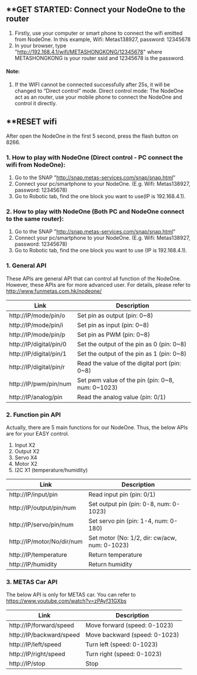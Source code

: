 ## **GET STARTED: Connect your NodeOne to the router
1. Firstly, use your computer or smart phone to connect the wifi emitted from NodeOne. In this example, Wifi: Metas138927, password: 12345678
2. In your browser, type "http://192.168.4.1/wifi/METASHONGKONG/12345678" where METASHONGKONG is your router ssid and 12345678 is the password.

#### Note: 
1.	If the WIFI cannot be connected successfully after 25s, it will be changed to “Direct control” mode.
Direct control mode: The NodeOne act as an router, use your mobile phone to connect the NodeOne and control it directly.

## **RESET wifi
After open the NodeOne in the first 5 second, press the flash button on 8266.

### 1. How to play with NodeOne (Direct control - PC connect the wifi from NodeOne):
1. Go to the SNAP "http://snap.metas-services.com/snap/snap.html"
2. Connect your pc/smartphone to your NodeOne. (E.g. Wifi: Metas138927, password: 12345678)
3. Go to Robotic tab, find the one block you want to use(IP is 192.168.4.1).

### 2. How to play with NodeOne (Both PC and NodeOne connect to the same router):
1. Go to the SNAP "http://snap.metas-services.com/snap/snap.html"
2. Connect your pc/smartphone to your NodeOne. (E.g. Wifi: Metas138927, password: 12345678)
3. Go to Robotic tab, find the one block you want to use (IP is 192.168.4.1).

### 1. General API
These APIs are general API that can control all function of the NodeOne. However, these APIs are for more advanced user.
For details, please refer to http://www.funmetas.com.hk/nodeone/

Link | Description 
----|------
http://IP/mode/pin/o | Set pin as output (pin: 0~8)  
http://IP/mode/pin/i | Set pin as input (pin: 0~8)
http://IP/mode/pin/p | Set pin as PWM (pin: 0~8)
http://IP/digital/pin/0 | Set the output of the pin as 0 (pin: 0~8)
http://IP/digital/pin/1 | Set the output of the pin as 1 (pin: 0~8)
http://IP/digital/pin/r | Read the value of the digital port (pin: 0~8)
http://IP/pwm/pin/num | Set pwm value of the pin (pin: 0~8, num: 0~1023)
http://IP/analog/pin | Read the analog value (pin: 0/1)



### 2. Function pin API
Actually, there are 5 main functions for our NodeOne. Thus, the below APIs are for your EASY control.

1.	Input X2
2.	Output X2
3.	Servo X4
4.	Motor X2
5.	I2C X1 (temperature/humidity)


Link | Description 
----|------
http://IP/input/pin | Read input pin (pin: 0/1) 
http://IP/output/pin/num | Set output pin (pin: 0-8, num: 0-1023)
http://IP/servo/pin/num | Set servo pin (pin: 1-4, num: 0-180)
http://IP/motor/No/dir/num | Set motor (No: 1/2, dir: cw/acw, num: 0-1023)
http://IP/temperature | Return temperature 
http://IP/humidity | Return humidity




### 3. METAS Car API
The below API is only for METAS car. You can refer to https://www.youtube.com/watch?v=zPAyf31GXbs

Link | Description 
----|------
http://IP/forward/speed | Move forward (speed: 0-1023)
http://IP/backward/speed | Move backward (speed: 0-1023)
http://IP/left/speed | Turn left (speed: 0-1023)
http://IP/right/speed | Turn right (speed: 0-1023)
http://IP/stop | Stop
